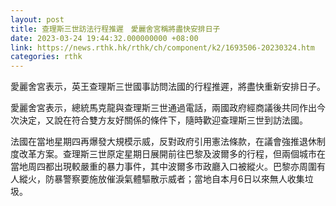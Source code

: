```yaml
---
layout: post
title: 查理斯三世訪法行程推遲　愛麗舍宮稱將盡快安排日子
date: 2023-03-24 19:44:32.000000000 +08:00
link: https://news.rthk.hk/rthk/ch/component/k2/1693506-20230324.htm
categories: rthk
---
```


愛麗舍宮表示，英王查理斯三世國事訪問法國的行程推遲，將盡快重新安排日子。

愛麗舍宮表示，總統馬克龍與查理斯三世通過電話，兩國政府經商議後共同作出今次決定，又說在符合雙方友好關係的條件下，隨時歡迎查理斯三世到訪法國。

法國在當地星期四再爆發大規模示威，反對政府引用憲法條款，在議會強推退休制度改革方案。查理斯三世原定星期日展開前往巴黎及波爾多的行程，但兩個城市在當地周四都出現較嚴重的暴力事件，其中波爾多市政廳入口被縱火。巴黎亦周圍有人縱火，防暴警察要施放催淚氣體驅散示威者；當地自本月6日以來無人收集垃圾。
